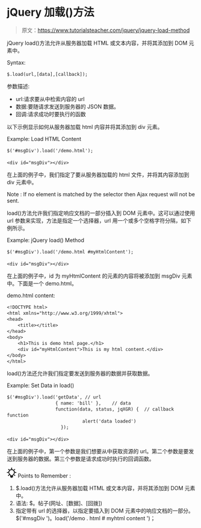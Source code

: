# jQuery 加载()方法

> 原文：<https://www.tutorialsteacher.com/jquery/jquery-load-method>

jQuery load()方法允许从服务器加载 HTML 或文本内容，并将其添加到 DOM 元素中。

Syntax:

```
$.load(url,[data],[callback]);
```

参数描述:

*   url:请求要从中检索内容的 url
*   数据:要随请求发送到服务器的 JSON 数据。
*   回调:请求成功时要执行的函数

以下示例显示如何从服务器加载 html 内容并将其添加到 div 元素。

Example: Load HTML Content

```
$('#msgDiv').load('/demo.html');

<div id="msgDiv"></div>
```

在上面的例子中，我们指定了要从服务器加载的 html 文件，并将其内容添加到 div 元素中。

Note : If no element is matched by the selector then Ajax request will not be sent.

load()方法允许我们指定响应文档的一部分插入到 DOM 元素中。这可以通过使用 url 参数来实现，方法是指定一个选择器，url 用一个或多个空格字符分隔，如下例所示。

Example: jQuery load() Method

```
$('#msgDiv').load('/demo.html #myHtmlContent');

<div id="msgDiv"></div>
```

在上面的例子中，id 为 myHtmlContent 的元素的内容将被添加到 msgDiv 元素中。下面是一个 demo.html。

demo.html content:

```
<!DOCTYPE html>
<html xmlns="http://www.w3.org/1999/xhtml">
<head>
    <title></title>
</head>
<body>
    <h1>This is demo html page.</h1>
    <div id="myHtmlContent">This is my html content.</div>
</body>
</html>
```

load()方法还允许我们指定要发送到服务器的数据并获取数据。

Example: Set Data in load()

```
$('#msgDiv').load('getData', // url 
                  { name: 'bill' },    // data 
                  function(data, status, jqXGR) {  // callback function 
                            alert('data loaded')
                    });

<div id="msgDiv"></div>
```

在上面的例子中，第一个参数是我们想要从中获取资源的 url。第二个参数是要发送到服务器的数据。第三个参数是请求成功时执行的回调函数。

![](img/85db52f5404f0c468e1b194aa487d6a1.png)  Points to Remember :

1.  $.load()方法允许从服务器加载 HTML 或文本内容，并将其添加到 DOM 元素中。
2.  语法:
    $。帖子(网址、[数据]、[回拨])
3.  指定带有 url 的选择器，以指定要插入到 DOM 元素中的响应文档的一部分。$('#msgDiv ')。load('/demo . html # myhtml content ')；